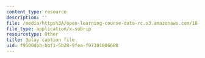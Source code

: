 ```yaml
---
content_type: resource
description: ''
file: /media/https%3A/open-learning-course-data-rc.s3.amazonaws.com/18-085-computational-science-and-engineering-i-fall-2008/f9500dbbbbf15b289feaf97301806688_V5EjSvx1vw0.vtt
file_type: application/x-subrip
resourcetype: Other
title: 3play caption file
uid: f9500dbb-bbf1-5b28-9fea-f97301806688
---
```

